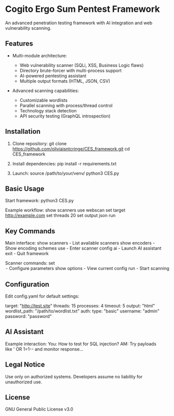 Cogito Ergo Sum Pentest Framework
==================================

An advanced penetration testing framework with AI integration and web vulnerability scanning.

Features
--------
- Multi-module architecture:
  * Web vulnerability scanner (SQLi, XSS, Business Logic flaws)
  * Directory brute-forcer with multi-process support
  * AI-powered pentesting assistant
  * Multiple output formats (HTML, JSON, CSV)
  
- Advanced scanning capabilities:
  * Customizable wordlists
  * Parallel scanning with process/thread control
  * Technology stack detection
  * API security testing (GraphQL introspection)

Installation
------------
1. Clone repository:
   git clone https://github.com/oliviaisntcringe/CES_framework.git
   cd CES_framework

2. Install dependencies:
   pip install -r requirements.txt

3. Launch:
   source /path/to/your/venv/
   python3 CES.py

Basic Usage
-----------
Start framework:
   python3 CES.py

Example workflow:
   show scanners
   use webscan
   set target http://example.com
   set threads 20
   set output json
   run

Key Commands
------------
Main interface:
   show scanners    - List available scanners
   show encoders   - Show encoding schemes
   use <scanner>   - Enter scanner config
   ai              - Launch AI assistant
   exit            - Quit framework

Scanner commands:
   set <option> <value> - Configure parameters
   show options        - View current config
   run                 - Start scanning

Configuration
-------------
Edit config.yaml for default settings:

target: "http://test.site"
threads: 15
processes: 4
timeout: 5
output: "html"
wordlist_path: "/path/to/wordlist.txt"
auth:
  type: "basic"
  username: "admin"
  password: "password"

AI Assistant
------------
Example interaction:
You: How to test for SQL injection?
AM: Try payloads like ' OR 1=1-- and monitor response...

Legal Notice
------------
Use only on authorized systems. Developers assume no liability for unauthorized use.

License
-------
GNU General Public License v3.0
